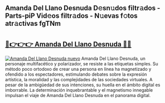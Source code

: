 ## Amanda Del Llano Desnuda D𝚎sn𝚞dos filtr𝚊dos - Parts-piP Vid𝚎os filtr𝚊dos - N𝚞evas f𝚘tos atr𝚊ctivas fgTNm

# <h2><a href="http://mb8w71.tromn.icu/?c=Amanda+Del+Llano+Desnuda">🔗👉👉👉 Amanda Del Llano Desnuda 🔗🔗</a></h2>

[![Amanda Del Llano Desnuda nuevo](https://i.imgur.com/pEAQMta.gif)](http://mb8w71.tromn.icu/?c=Amanda+Del+Llano+Desnuda)
Amanda Del Llano Desnuda, un personaje multifacético y polarizador, se resiste a las etiquetas simples. Su método poco ortodoxo de crear una persona en línea ha magnetizado y ofendido a los espectadores, estimulando debates sobre la expresión artística, la moralidad y las complejidades de las sociedades virtuales. A pesar de la ambigüedad de sus intenciones, su huella en el ámbito digital es imborrable. La determinación inquebrantable y el magnetismo innegable impulsan el viaje de Amanda Del Llano Desnuda en el panorama digital.

